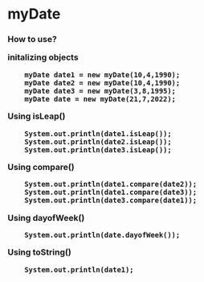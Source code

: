 # myDate

<h3> How to use?</3>

initalizing objects

		myDate date1 = new myDate(10,4,1990);
		myDate date2 = new myDate(10,4,1990);
		myDate date3 = new myDate(3,8,1995);
		myDate date = new myDate(21,7,2022);
		
Using isLeap()

		System.out.println(date1.isLeap());
		System.out.println(date2.isLeap());
		System.out.println(date3.isLeap());
		
Using compare()
		
		System.out.println(date1.compare(date2));
		System.out.println(date1.compare(date3));
		System.out.println(date3.compare(date1));
		
Using dayofWeek()
		
		System.out.println(date.dayofWeek());
		
Using toString()
		
		System.out.println(date1);
